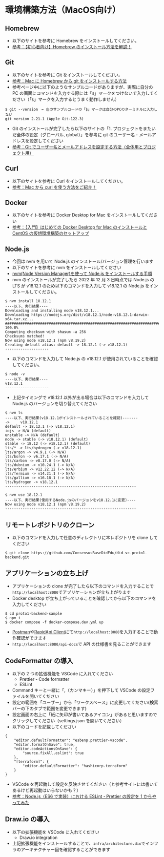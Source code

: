 # 環境構築方法（MacOS向け）

## Homebrew

- 以下のサイトを参考に Homebrew をインストールしてください。
- [参考：【初心者向け】Homebrew のインストール方法を解説！](https://aiacademy.jp/media/?p=2817)

## Git

- 以下のサイトを参考に Git をインストールしてください。
- [参考：Mac に Homebrew から git をインストールする方法](https://hirooooo-lab.com/development/install-git-by-homebrew/)
- 参考ページ中に以下のようなサンプルコードがありますが、実際に自分の PC の画面にコマンドを入力する際には「`$`」マークをつけないで入力してください（「`$`」マークを入力するとうまく動作しません）

```
$ git --version　← 左のサンプルコードの「$」マークは自分のPCのターミナルに入力しない
git version 2.21.1 (Apple Git-122.3)
```

- Git のインストールが完了したら以下のサイトの「1. プロジェクトをまたいだ全体の設定（グローバル, global）」を参考に git のユーザー名・メールアドレスを設定してください
- [参考：Git でユーザー名とメールアドレスを設定する方法（全体用とプロジェクト用）](https://laboradian.com/set-git-user-and-email/#1_global)

## Curl

- 以下のサイトを参考に Curl をインストールしてください。
- [参考：Mac から curl を使う方法をご紹介！](https://aprico-media.com/posts/8236)

## Docker

- 以下のサイトを参考に Docker Desktop for Mac をインストールしてください
- [参考：【入門】はじめての Docker Desktop for Mac のインストールと CentOS の仮想環境構築のセットアップ](https://qiita.com/gahoh/items/92217e0a887bb81e3155)

## Node.js

- 今回は nvm を用いて Node.js のインストール/バージョン管理を行います
- 以下のサイトを参考に nvm をインストールしてください
- [nvm(Node Version Manager)を使って Node.js をインストールする手順](https://qiita.com/ffggss/items/94f1c4c5d311db2ec71a)
- nvm のインストールが完了したら 2022 年 12 月 3 日時点では Node.js の LTS が v18.12.1 のため以下のコマンドを入力して v18.12.1 の Node.js をインストールしてください。

```
$ nvm install 18.12.1
----以下、実行結果----
Downloading and installing node v18.12.1...
Downloading https://nodejs.org/dist/v18.12.1/node-v18.12.1-darwin-x64.tar.xz...
########################################################################################################################################################################### 100.0%
Computing checksum with shasum -a 256
Checksums matched!
Now using node v18.12.1 (npm v8.19.2)
Creating default alias: default -> 18.12.1 (-> v18.12.1)
--------------------
```

- 以下のコマンドを入力して Node.js の v18.12.1 が使用されていることを確認してください。

```
$ node -v
----以下、実行結果----
v18.12.1
--------------------
```

- 上記タイミングで v18.12.1 以外が出る場合は以下のコマンドを入力して Node.js のバージョンを切り替えてください

```
$ nvm ls
----以下、実行結果(v18.12.1がインストールされていることを確認)-------
->     v18.12.1
default -> 18.12.1 (-> v18.12.1)
iojs -> N/A (default)
unstable -> N/A (default)
node -> stable (-> v18.12.1) (default)
stable -> 18.12 (-> v18.12.1) (default)
lts/* -> lts/hydrogen (-> v18.12.1)
lts/argon -> v4.9.1 (-> N/A)
lts/boron -> v6.17.1 (-> N/A)
lts/carbon -> v8.17.0 (-> N/A)
lts/dubnium -> v10.24.1 (-> N/A)
lts/erbium -> v12.22.12 (-> N/A)
lts/fermium -> v14.21.1 (-> N/A)
lts/gallium -> v16.18.1 (-> N/A)
lts/hydrogen -> v18.12.1
------------------------------------------------------------

$ nvm use 18.12.1
----以下、実行結果(使用するNode.jsのバージョンをv18.12.1に変更)----
Now using node v18.12.1 (npm v8.19.2)
------------------------------------------------------------
```

## リモートレポジトリのクローン

- 以下のコマンドを入力して任意のディレクトリに本レポジトリを clone してください

```
$ git clone https://github.com/ConsensusBaseDidEdu/did-vc-proto1-backend.git
```

## アプリケーションの立ち上げ

- アプリケーションの clone が完了したら以下のコマンドを入力することで`http://localhost:8080`でアプリケーションが立ち上がります
- Docker desktop が立ち上がっていることを確認してから以下のコマンドを入力してください

```
$ cd proto1-backend-sample
$ npm i
$ docker compose -f docker-compose.dev.yml up
```

- [Postman](https://cloudsmith.co.jp/blog/efficient/2021/08/1837085.html)や[RapidApi Client](https://www.youtube.com/watch?v=MTrj3tNf9jA)にて`http://localhost:8080`を入力することで動作確認ができます
- `http://localhost:8080/api-docs`で API の仕様書を見ることができます

## CodeFormatter の導入

- 以下の 2 つの拡張機能を VSCode に入れてください
  - Prettier - Code formatter
  - ESLint
- Command キーと一緒に「,（カンマキー）」を押下して VSCode の設定ファイルを開いてください
- 設定の範囲を「ユーザー」から「ワークスペース」に変更してください(検索バーの下のタブで範囲を変更できます)
- 設定画面の右上に「紙に矢印が書いてあるアイコン」があると思いますのでクリックしてください（settings.json を開いてください）
- 以下のコードを記載してください

```
{
	"editor.defaultFormatter": "esbenp.prettier-vscode",
	"editor.formatOnSave": true,
	"editor.codeActionsOnSave": {
		"source.fixAll.eslint": true
	},
	"[terraform]": {
		"editor.defaultFormatter": "hashicorp.terraform"
	}
}
```

- VSCode を再起動して設定を反映させてください（と参考サイトには書いてあるけど再起動はいらないかも？）
- [参考：Node.js（ES6 で実装）における ESLint・Prettier の設定を 1 からやってみた](https://note.com/shift_tech/n/n8bbe1c05ba0b)

## Draw.io の導入

- 以下の拡張機能を VSCode に入れてください
  - Draw.io integration
- 上記拡張機能をインストールすることで、`infra/architecture.dio`でインフラのアーキテクチャー図を確認することができます